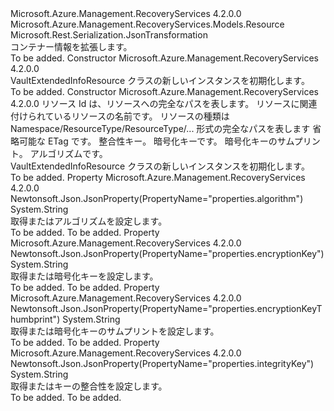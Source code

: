 <Type Name="VaultExtendedInfoResource" FullName="Microsoft.Azure.Management.RecoveryServices.Models.VaultExtendedInfoResource">
  <TypeSignature Language="C#" Value="public class VaultExtendedInfoResource : Microsoft.Azure.Management.RecoveryServices.Models.Resource" />
  <TypeSignature Language="ILAsm" Value=".class public auto ansi beforefieldinit VaultExtendedInfoResource extends Microsoft.Azure.Management.RecoveryServices.Models.Resource" />
  <TypeSignature Language="DocId" Value="T:Microsoft.Azure.Management.RecoveryServices.Models.VaultExtendedInfoResource" />
  <TypeSignature Language="VB.NET" Value="Public Class VaultExtendedInfoResource&#xA;Inherits Resource" />
  <TypeSignature Language="F#" Value="type VaultExtendedInfoResource = class&#xA;    inherit Resource" />
  <AssemblyInfo>
    <AssemblyName>Microsoft.Azure.Management.RecoveryServices</AssemblyName>
    <AssemblyVersion>4.2.0.0</AssemblyVersion>
  </AssemblyInfo>
  <Base>
    <BaseTypeName>Microsoft.Azure.Management.RecoveryServices.Models.Resource</BaseTypeName>
  </Base>
  <Interfaces />
  <Attributes>
    <Attribute>
      <AttributeName>Microsoft.Rest.Serialization.JsonTransformation</AttributeName>
    </Attribute>
  </Attributes>
  <Docs>
    <summary>
            コンテナー情報を拡張します。
            </summary>
    <remarks>To be added.</remarks>
  </Docs>
  <Members>
    <Member MemberName=".ctor">
      <MemberSignature Language="C#" Value="public VaultExtendedInfoResource ();" />
      <MemberSignature Language="ILAsm" Value=".method public hidebysig specialname rtspecialname instance void .ctor() cil managed" />
      <MemberSignature Language="DocId" Value="M:Microsoft.Azure.Management.RecoveryServices.Models.VaultExtendedInfoResource.#ctor" />
      <MemberSignature Language="VB.NET" Value="Public Sub New ()" />
      <MemberType>Constructor</MemberType>
      <AssemblyInfo>
        <AssemblyName>Microsoft.Azure.Management.RecoveryServices</AssemblyName>
        <AssemblyVersion>4.2.0.0</AssemblyVersion>
      </AssemblyInfo>
      <Parameters />
      <Docs>
        <summary>
            VaultExtendedInfoResource クラスの新しいインスタンスを初期化します。
            </summary>
        <remarks>To be added.</remarks>
      </Docs>
    </Member>
    <Member MemberName=".ctor">
      <MemberSignature Language="C#" Value="public VaultExtendedInfoResource (string id = null, string name = null, string type = null, string eTag = null, string integrityKey = null, string encryptionKey = null, string encryptionKeyThumbprint = null, string algorithm = null);" />
      <MemberSignature Language="ILAsm" Value=".method public hidebysig specialname rtspecialname instance void .ctor(string id, string name, string type, string eTag, string integrityKey, string encryptionKey, string encryptionKeyThumbprint, string algorithm) cil managed" />
      <MemberSignature Language="DocId" Value="M:Microsoft.Azure.Management.RecoveryServices.Models.VaultExtendedInfoResource.#ctor(System.String,System.String,System.String,System.String,System.String,System.String,System.String,System.String)" />
      <MemberSignature Language="VB.NET" Value="Public Sub New (Optional id As String = null, Optional name As String = null, Optional type As String = null, Optional eTag As String = null, Optional integrityKey As String = null, Optional encryptionKey As String = null, Optional encryptionKeyThumbprint As String = null, Optional algorithm As String = null)" />
      <MemberSignature Language="F#" Value="new Microsoft.Azure.Management.RecoveryServices.Models.VaultExtendedInfoResource : string * string * string * string * string * string * string * string -&gt; Microsoft.Azure.Management.RecoveryServices.Models.VaultExtendedInfoResource" Usage="new Microsoft.Azure.Management.RecoveryServices.Models.VaultExtendedInfoResource (id, name, type, eTag, integrityKey, encryptionKey, encryptionKeyThumbprint, algorithm)" />
      <MemberType>Constructor</MemberType>
      <AssemblyInfo>
        <AssemblyName>Microsoft.Azure.Management.RecoveryServices</AssemblyName>
        <AssemblyVersion>4.2.0.0</AssemblyVersion>
      </AssemblyInfo>
      <Parameters>
        <Parameter Name="id" Type="System.String" />
        <Parameter Name="name" Type="System.String" />
        <Parameter Name="type" Type="System.String" />
        <Parameter Name="eTag" Type="System.String" />
        <Parameter Name="integrityKey" Type="System.String" />
        <Parameter Name="encryptionKey" Type="System.String" />
        <Parameter Name="encryptionKeyThumbprint" Type="System.String" />
        <Parameter Name="algorithm" Type="System.String" />
      </Parameters>
      <Docs>
        <param name="id">リソース Id は、リソースへの完全なパスを表します。</param>
        <param name="name">リソースに関連付けられているリソースの名前です。</param>
        <param name="type">リソースの種類は Namespace/ResourceType/ResourceType/... 形式の完全なパスを表します</param>
        <param name="eTag">省略可能な ETag です。</param>
        <param name="integrityKey">整合性キー。</param>
        <param name="encryptionKey">暗号化キーです。</param>
        <param name="encryptionKeyThumbprint">暗号化キーのサムプリント。</param>
        <param name="algorithm">アルゴリズムです。</param>
        <summary>
            VaultExtendedInfoResource クラスの新しいインスタンスを初期化します。
            </summary>
        <remarks>To be added.</remarks>
      </Docs>
    </Member>
    <Member MemberName="Algorithm">
      <MemberSignature Language="C#" Value="public string Algorithm { get; set; }" />
      <MemberSignature Language="ILAsm" Value=".property instance string Algorithm" />
      <MemberSignature Language="DocId" Value="P:Microsoft.Azure.Management.RecoveryServices.Models.VaultExtendedInfoResource.Algorithm" />
      <MemberSignature Language="VB.NET" Value="Public Property Algorithm As String" />
      <MemberSignature Language="F#" Value="member this.Algorithm : string with get, set" Usage="Microsoft.Azure.Management.RecoveryServices.Models.VaultExtendedInfoResource.Algorithm" />
      <MemberType>Property</MemberType>
      <AssemblyInfo>
        <AssemblyName>Microsoft.Azure.Management.RecoveryServices</AssemblyName>
        <AssemblyVersion>4.2.0.0</AssemblyVersion>
      </AssemblyInfo>
      <Attributes>
        <Attribute>
          <AttributeName>Newtonsoft.Json.JsonProperty(PropertyName="properties.algorithm")</AttributeName>
        </Attribute>
      </Attributes>
      <ReturnValue>
        <ReturnType>System.String</ReturnType>
      </ReturnValue>
      <Docs>
        <summary>
            取得またはアルゴリズムを設定します。
            </summary>
        <value>To be added.</value>
        <remarks>To be added.</remarks>
      </Docs>
    </Member>
    <Member MemberName="EncryptionKey">
      <MemberSignature Language="C#" Value="public string EncryptionKey { get; set; }" />
      <MemberSignature Language="ILAsm" Value=".property instance string EncryptionKey" />
      <MemberSignature Language="DocId" Value="P:Microsoft.Azure.Management.RecoveryServices.Models.VaultExtendedInfoResource.EncryptionKey" />
      <MemberSignature Language="VB.NET" Value="Public Property EncryptionKey As String" />
      <MemberSignature Language="F#" Value="member this.EncryptionKey : string with get, set" Usage="Microsoft.Azure.Management.RecoveryServices.Models.VaultExtendedInfoResource.EncryptionKey" />
      <MemberType>Property</MemberType>
      <AssemblyInfo>
        <AssemblyName>Microsoft.Azure.Management.RecoveryServices</AssemblyName>
        <AssemblyVersion>4.2.0.0</AssemblyVersion>
      </AssemblyInfo>
      <Attributes>
        <Attribute>
          <AttributeName>Newtonsoft.Json.JsonProperty(PropertyName="properties.encryptionKey")</AttributeName>
        </Attribute>
      </Attributes>
      <ReturnValue>
        <ReturnType>System.String</ReturnType>
      </ReturnValue>
      <Docs>
        <summary>
            取得または暗号化キーを設定します。
            </summary>
        <value>To be added.</value>
        <remarks>To be added.</remarks>
      </Docs>
    </Member>
    <Member MemberName="EncryptionKeyThumbprint">
      <MemberSignature Language="C#" Value="public string EncryptionKeyThumbprint { get; set; }" />
      <MemberSignature Language="ILAsm" Value=".property instance string EncryptionKeyThumbprint" />
      <MemberSignature Language="DocId" Value="P:Microsoft.Azure.Management.RecoveryServices.Models.VaultExtendedInfoResource.EncryptionKeyThumbprint" />
      <MemberSignature Language="VB.NET" Value="Public Property EncryptionKeyThumbprint As String" />
      <MemberSignature Language="F#" Value="member this.EncryptionKeyThumbprint : string with get, set" Usage="Microsoft.Azure.Management.RecoveryServices.Models.VaultExtendedInfoResource.EncryptionKeyThumbprint" />
      <MemberType>Property</MemberType>
      <AssemblyInfo>
        <AssemblyName>Microsoft.Azure.Management.RecoveryServices</AssemblyName>
        <AssemblyVersion>4.2.0.0</AssemblyVersion>
      </AssemblyInfo>
      <Attributes>
        <Attribute>
          <AttributeName>Newtonsoft.Json.JsonProperty(PropertyName="properties.encryptionKeyThumbprint")</AttributeName>
        </Attribute>
      </Attributes>
      <ReturnValue>
        <ReturnType>System.String</ReturnType>
      </ReturnValue>
      <Docs>
        <summary>
            取得または暗号化キーのサムプリントを設定します。
            </summary>
        <value>To be added.</value>
        <remarks>To be added.</remarks>
      </Docs>
    </Member>
    <Member MemberName="IntegrityKey">
      <MemberSignature Language="C#" Value="public string IntegrityKey { get; set; }" />
      <MemberSignature Language="ILAsm" Value=".property instance string IntegrityKey" />
      <MemberSignature Language="DocId" Value="P:Microsoft.Azure.Management.RecoveryServices.Models.VaultExtendedInfoResource.IntegrityKey" />
      <MemberSignature Language="VB.NET" Value="Public Property IntegrityKey As String" />
      <MemberSignature Language="F#" Value="member this.IntegrityKey : string with get, set" Usage="Microsoft.Azure.Management.RecoveryServices.Models.VaultExtendedInfoResource.IntegrityKey" />
      <MemberType>Property</MemberType>
      <AssemblyInfo>
        <AssemblyName>Microsoft.Azure.Management.RecoveryServices</AssemblyName>
        <AssemblyVersion>4.2.0.0</AssemblyVersion>
      </AssemblyInfo>
      <Attributes>
        <Attribute>
          <AttributeName>Newtonsoft.Json.JsonProperty(PropertyName="properties.integrityKey")</AttributeName>
        </Attribute>
      </Attributes>
      <ReturnValue>
        <ReturnType>System.String</ReturnType>
      </ReturnValue>
      <Docs>
        <summary>
            取得またはキーの整合性を設定します。
            </summary>
        <value>To be added.</value>
        <remarks>To be added.</remarks>
      </Docs>
    </Member>
  </Members>
</Type>
